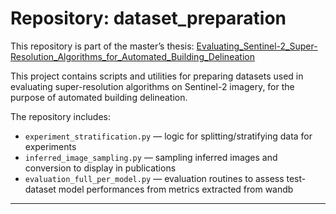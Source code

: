 # Repository: dataset_preparation

This repository is part of the master’s thesis: [Evaluating_Sentinel-2_Super-Resolution_Algorithms_for_Automated_Building_Delineation](https://github.com/Zerhigh/Evaluating_Sentinel-2_Super-Resolution_Algorithms_for_Automated_Building_Delineation)


This project contains scripts and utilities for preparing datasets used in evaluating super-resolution algorithms on Sentinel-2 imagery, for the purpose of automated building delineation.

The repository includes:

- `experiment_stratification.py` — logic for splitting/stratifying data for experiments  
- `inferred_image_sampling.py` — sampling inferred images and conversion to display in publications   
- `evaluation_full_per_model.py` — evaluation routines to assess test-dataset model performances from metrics extracted from wandb

---
